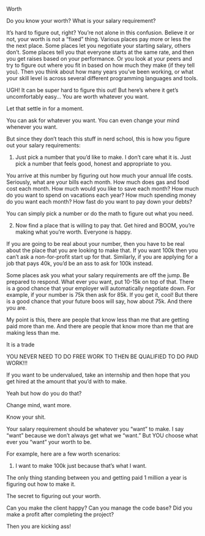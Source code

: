 ---
---

Worth


Do you know your worth? What is your salary requirement?

It’s hard to figure out, right? You’re not alone in this confusion. Believe it or not, your worth is not a “fixed” thing. Various places pay more or less the the next place. Some places let you negotiate your starting salary, others don’t. Some places tell you that everyone starts at the same rate, and then you get raises based on your performance. Or you look at your peers and try to figure out where you fit in based on how much they make (if they tell you). Then you think about how many years you’ve been working, or what your skill level is across several different programming languages and tools.

UGH! It can be super hard to figure this out! But here’s where it get’s uncomfortably easy… You are worth whatever you want.

Let that settle in for a moment.

You can ask for whatever you want. You can even change your mind whenever you want.

But since they don’t teach this stuff in nerd school, this is how you figure out your salary requirements:

1. Just pick a number that you’d like to make. I don’t care what it is. Just pick a number that feels good, honest and appropriate to you.

You arrive at this number by figuring out how much your annual life costs. Seriously, what are your bills each month. How much does gas and food cost each month. How much would you like to save each month? How much do you want to spend on vacations each year? How much spending money do you want each month? How fast do you want to pay down your debts?

You can simply pick a number or do the math to figure out what you need.


2. Now find a place that is willing to pay that. Get hired and BOOM, you’re making what you’re worth. Everyone is happy.

If you are going to be real about your number, then you have to be real about the place that you are looking to make that. If you want 100k then you can’t ask a non-for-profit start up for that. Similarly, if you are applying for a job that pays 40k, you’d be an ass to ask for 100k instead.


Some places ask you what your salary requirements are off the jump. Be prepared to respond. What ever you want, put 10-15k on top of that. There is a good chance that your employer will automatically negotiate down. For example, if your number is 75k then ask for 85k. If you get it, cool! But there is a good chance that your future boos will say, how about 75k. And there you are.

My point is this, there are people that know less than me that are getting paid more than me. And there are people that know more than me that are making less than me.



It is a trade








YOU NEVER NEED TO DO FREE WORK TO THEN BE QUALIFIED TO DO PAID WORK!!!




If you want to be undervalued, take an internship and then hope that you get hired at the amount that you’d with to make.

Yeah but how do you do that?




Change mind, want more.



Know your shit.




Your salary requirement should be whatever you “want” to make. I say “want” because we don’t always get what we “want.” But YOU choose what ever you “want” your worth to be.

For example, here are a few worth scenarios:

1. I want to make 100k just because that’s what I want.


The only thing standing between you and getting paid 1 million a year is figuring out how to make it.





The secret to figuring out your worth.






Can you make the client happy?
Can you manage the code base?
Did you make a profit after completing the project?

Then you are kicking ass!
